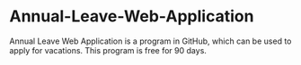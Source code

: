 # Annual-Leave-Web-Application
Annual Leave Web Application is a program in GitHub, which can be used to apply for vacations. This program is free for 90 days.